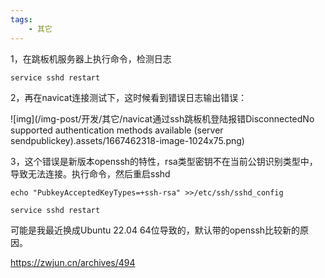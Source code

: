 ```yaml
---
tags:
    - 其它
---
```


1，在跳板机服务器上执行命令，检测日志

```
service sshd restart
```



2，再在navicat连接测试下，这时候看到错误日志输出错误：

![img](/img-post/开发/其它/navicat通过ssh跳板机登陆报错DisconnectedNo supported authentication methods available (server sendpublickey).assets/1667462318-image-1024x75.png)

3，这个错误是新版本openssh的特性，rsa类型密钥不在当前公钥识别类型中，导致无法连接。执行命令，然后重启sshd

```
echo "PubkeyAcceptedKeyTypes=+ssh-rsa" >>/etc/ssh/sshd_config 

service sshd restart
```



可能是我最近换成Ubuntu 22.04 64位导致的，默认带的openssh比较新的原因。



https://zwjun.cn/archives/494